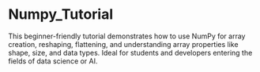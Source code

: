 # Numpy_Tutorial
 This beginner-friendly tutorial demonstrates how to use NumPy for array creation, reshaping, flattening, and understanding array properties like shape, size, and data types. Ideal for students and developers entering the fields of data science or AI.
